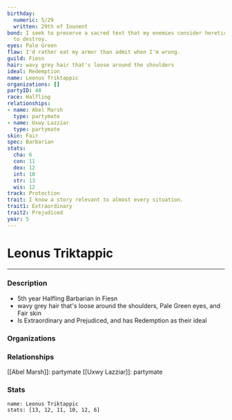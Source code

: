 ```yaml
---
birthday:
  numeric: 5/29
  written: 29th of Iounent
bond: I seek to preserve a sacred text that my enemies consider heretical and seek
  to destroy.
eyes: Pale Green
flaw: I'd rather eat my armor than admit when I'm wrong.
guild: Fiesn
hair: wavy grey hair that's loose around the shoulders
ideal: Redemption
name: Leonus Triktappic
organizations: []
partyID: 48
race: Halfling
relationships:
- name: Abel Marsh
  type: partymate
- name: Uxwy Lazziar
  type: partymate
skin: Fair
spec: Barbarian
stats:
  cha: 6
  con: 11
  dex: 12
  int: 10
  str: 13
  wis: 12
track: Protection
trait: I know a story relevant to almost every situation.
trait1: Extraordinary
trait2: Prejudiced
year: 5
---
```

# Leonus Triktappic
---
### Description
- 5th year Halfling Barbarian in Fiesn
- wavy grey hair that's loose around the shoulders, Pale Green eyes, and Fair skin
- Is Extraordinary and Prejudiced, and has Redemption as their ideal

### Organizations
### Relationships
[[Abel Marsh]]: partymate
[[Uxwy Lazziar]]: partymate
### Stats
```statblock
name: Leonus Triktappic
stats: [13, 12, 11, 10, 12, 6]
```